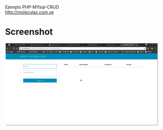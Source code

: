 Ejemplo PHP-MYsql-CRUD<br>
http://moleculax.com.ve
<br>

# Screenshot
<img src="https://github.com/moleculax/Crud-Php-Mysql/blob/master/docs/captura.png">
